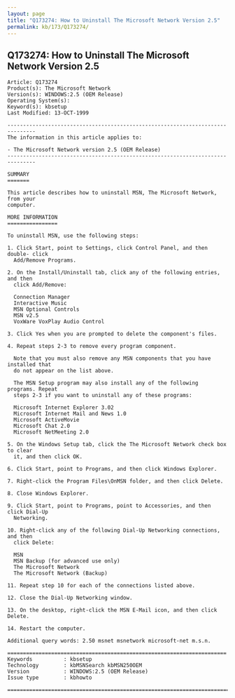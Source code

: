 ```yaml
---
layout: page
title: "Q173274: How to Uninstall The Microsoft Network Version 2.5"
permalink: kb/173/Q173274/
---
```


## Q173274: How to Uninstall The Microsoft Network Version 2.5

	Article: Q173274
	Product(s): The Microsoft Network
	Version(s): WINDOWS:2.5 (OEM Release)
	Operating System(s): 
	Keyword(s): kbsetup
	Last Modified: 13-OCT-1999
	
	-------------------------------------------------------------------------------
	The information in this article applies to:
	
	- The Microsoft Network version 2.5 (OEM Release) 
	-------------------------------------------------------------------------------
	
	SUMMARY
	=======
	
	This article describes how to uninstall MSN, The Microsoft Network, from your
	computer.
	
	MORE INFORMATION
	================
	
	To uninstall MSN, use the following steps:
	
	1. Click Start, point to Settings, click Control Panel, and then double- click
	  Add/Remove Programs.
	
	2. On the Install/Uninstall tab, click any of the following entries, and then
	  click Add/Remove:
	
	  Connection Manager
	  Interactive Music
	  MSN Optional Controls
	  MSN v2.5
	  VoxWare VoxPlay Audio Control
	
	3. Click Yes when you are prompted to delete the component's files.
	
	4. Repeat steps 2-3 to remove every program component.
	
	  Note that you must also remove any MSN components that you have installed that
	  do not appear on the list above.
	
	  The MSN Setup program may also install any of the following programs. Repeat
	  steps 2-3 if you want to uninstall any of these programs:
	
	  Microsoft Internet Explorer 3.02
	  Microsoft Internet Mail and News 1.0
	  Microsoft ActiveMovie
	  Microsoft Chat 2.0
	  Microsoft NetMeeting 2.0
	
	5. On the Windows Setup tab, click the The Microsoft Network check box to clear
	  it, and then click OK.
	
	6. Click Start, point to Programs, and then click Windows Explorer.
	
	7. Right-click the Program Files\OnMSN folder, and then click Delete.
	
	8. Close Windows Explorer.
	
	9. Click Start, point to Programs, point to Accessories, and then click Dial-Up
	  Networking.
	
	10. Right-click any of the following Dial-Up Networking connections, and then
	  click Delete:
	
	  MSN
	  MSN Backup (for advanced use only)
	  The Microsoft Network
	  The Microsoft Network (Backup)
	
	11. Repeat step 10 for each of the connections listed above.
	
	12. Close the Dial-Up Networking window.
	
	13. On the desktop, right-click the MSN E-Mail icon, and then click Delete.
	
	14. Restart the computer.
	
	Additional query words: 2.50 msnet msnetwork microsoft-net m.s.n.
	
	======================================================================
	Keywords          : kbsetup 
	Technology        : kbMSNSearch kbMSN250OEM
	Version           : WINDOWS:2.5 (OEM Release)
	Issue type        : kbhowto
	
	=============================================================================
	
